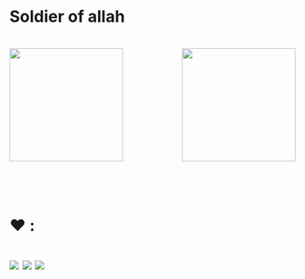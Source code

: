 
<h1>Soldier of allah<h1>
<img src="https://www.zupimages.net/up/22/29/aqas.png" height="200" width="200" alt="" /></a>
<img src="https://i.pinimg.com/originals/91/68/63/916863c919165c049a254acdf2e4753e.gif" height="200" width="200"  align=right >

  
<br><br>
❤️ : <br><br> 
<img src="https://img.shields.io/badge/Bitcoin-000000?style=for-the-badge&logo=bitcoin&logoColor=white">
<img src="https://img.shields.io/badge/Ethereum-3C3C3D?style=for-the-badge&logo=Ethereum&logoColor=white">
<img src="https://img.shields.io/badge/iota-131F37?style=for-the-badge&logo=iota&logoColor=white">

